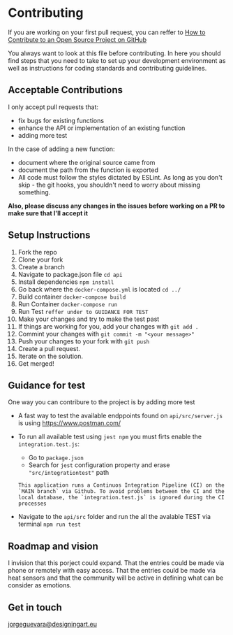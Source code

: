 # Contributing

If you are working on your first pull request, you can reffer to [How to Contribute to an Open Source Project on GitHub](https://egghead.io/courses/how-to-contribute-to-an-open-source-project-on-github)

You always want to look at this file before contributing. In here you should find steps that you need to take to set up your development environment as well as instructions for coding standards and contributing guidelines.

## Acceptable Contributions

I only accept pull requests that:

- fix bugs for existing functions
- enhance the API or implementation of an existing function
- adding more test

In the case of adding a new function:

- document where the original source came from
- document the path from the function is exported
- All code must follow the styles dictated by ESLint. As long as you don't skip - the git hooks, you shouldn't need to worry about missing something.

**Also, please discuss any changes in the issues before working on a PR to make sure that I'll accept it**

## Setup Instructions

1.  Fork the repo
1.  Clone your fork
1.  Create a branch
1.  Navigate to package.json file `cd api`
1.  Install dependencies `npm install `
1.  Go back where the `docker-compose.yml` is located `cd ../`
1.  Build container `docker-compose build`
1.  Run Container `docker-compose run`
1.  Run Test `reffer under to GUIDANCE FOR TEST`
1.  Make your changes and try to make the test past
1.  If things are working for you, add your changes with `git add .`
1.  Commint your changes with `git commit -m "<your message>" `
1.  Push your changes to your fork with `git push`
1.  Create a pull request.
1.  Iterate on the solution.
1.  Get merged!

## Guidance for test

One way you can contribure to the project is by adding more test

- A fast way to test the available endppoints found on `api/src/server.js` is using <https://www.postman.com/>

- To run all available test using `jest npm` you must firts enable the `integration.test.js`:

  - Go to `package.json`
  - Search for `jest` configuration property and erase `"src/integrationtest"` path

  ```
  This application runs a Continuos Integration Pipeline (CI) on the `MAIN branch` via Github. To avoid problems between the CI and the local database, the `integration.test.js` is ignored during the CI processes
  ```

- Navigate to the `api/src` folder and run the all the avalable TEST via terminal `npm run test `

## Roadmap and vision

I invision that this porject could expand. That the entries could be made via phone or remotely with easy access. That the entries could be made via heat sensors and that the community will be active in defining what can be consider as emotions.

## Get in touch

jorgeguevara@designingart.eu
